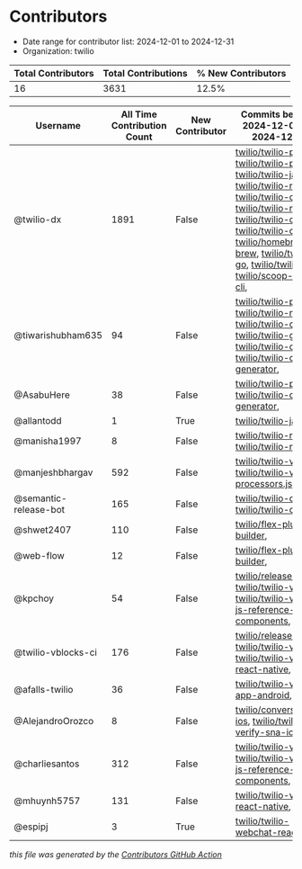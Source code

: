 # Contributors

- Date range for contributor list:  2024-12-01 to 2024-12-31
- Organization: twilio

| Total Contributors | Total Contributions | % New Contributors |
| --- | --- | --- |
| 16 | 3631 | 12.5% |

| Username | All Time Contribution Count | New Contributor | Commits between 2024-12-01 and 2024-12-31 |
| --- | --- | --- | --- |
| @twilio-dx | 1891 | False | [twilio/twilio-php](https://github.com/twilio/twilio-php/commits?author=twilio-dx&since=2024-12-01&until=2024-12-31), [twilio/twilio-python](https://github.com/twilio/twilio-python/commits?author=twilio-dx&since=2024-12-01&until=2024-12-31), [twilio/twilio-java](https://github.com/twilio/twilio-java/commits?author=twilio-dx&since=2024-12-01&until=2024-12-31), [twilio/twilio-ruby](https://github.com/twilio/twilio-ruby/commits?author=twilio-dx&since=2024-12-01&until=2024-12-31), [twilio/twilio-csharp](https://github.com/twilio/twilio-csharp/commits?author=twilio-dx&since=2024-12-01&until=2024-12-31), [twilio/twilio-node](https://github.com/twilio/twilio-node/commits?author=twilio-dx&since=2024-12-01&until=2024-12-31), [twilio/twilio-cli](https://github.com/twilio/twilio-cli/commits?author=twilio-dx&since=2024-12-01&until=2024-12-31), [twilio/twilio-cli-core](https://github.com/twilio/twilio-cli-core/commits?author=twilio-dx&since=2024-12-01&until=2024-12-31), [twilio/homebrew-brew](https://github.com/twilio/homebrew-brew/commits?author=twilio-dx&since=2024-12-01&until=2024-12-31), [twilio/twilio-go](https://github.com/twilio/twilio-go/commits?author=twilio-dx&since=2024-12-01&until=2024-12-31), [twilio/twilio-oai](https://github.com/twilio/twilio-oai/commits?author=twilio-dx&since=2024-12-01&until=2024-12-31), [twilio/scoop-twilio-cli](https://github.com/twilio/scoop-twilio-cli/commits?author=twilio-dx&since=2024-12-01&until=2024-12-31),  |
| @tiwarishubham635 | 94 | False | [twilio/twilio-python](https://github.com/twilio/twilio-python/commits?author=tiwarishubham635&since=2024-12-01&until=2024-12-31), [twilio/twilio-node](https://github.com/twilio/twilio-node/commits?author=tiwarishubham635&since=2024-12-01&until=2024-12-31), [twilio/twilio-cli](https://github.com/twilio/twilio-cli/commits?author=tiwarishubham635&since=2024-12-01&until=2024-12-31), [twilio/twilio-go](https://github.com/twilio/twilio-go/commits?author=tiwarishubham635&since=2024-12-01&until=2024-12-31), [twilio/twilio-oai](https://github.com/twilio/twilio-oai/commits?author=tiwarishubham635&since=2024-12-01&until=2024-12-31), [twilio/twilio-oai-generator](https://github.com/twilio/twilio-oai-generator/commits?author=tiwarishubham635&since=2024-12-01&until=2024-12-31),  |
| @AsabuHere | 38 | False | [twilio/twilio-python](https://github.com/twilio/twilio-python/commits?author=AsabuHere&since=2024-12-01&until=2024-12-31), [twilio/twilio-oai-generator](https://github.com/twilio/twilio-oai-generator/commits?author=AsabuHere&since=2024-12-01&until=2024-12-31),  |
| @allantodd | 1 | True | [twilio/twilio-java](https://github.com/twilio/twilio-java/commits?author=allantodd&since=2024-12-01&until=2024-12-31),  |
| @manisha1997 | 8 | False | [twilio/twilio-ruby](https://github.com/twilio/twilio-ruby/commits?author=manisha1997&since=2024-12-01&until=2024-12-31), [twilio/twilio-node](https://github.com/twilio/twilio-node/commits?author=manisha1997&since=2024-12-01&until=2024-12-31),  |
| @manjeshbhargav | 592 | False | [twilio/twilio-video.js](https://github.com/twilio/twilio-video.js/commits?author=manjeshbhargav&since=2024-12-01&until=2024-12-31), [twilio/twilio-video-processors.js](https://github.com/twilio/twilio-video-processors.js/commits?author=manjeshbhargav&since=2024-12-01&until=2024-12-31),  |
| @semantic-release-bot | 165 | False | [twilio/twilio-cli](https://github.com/twilio/twilio-cli/commits?author=semantic-release-bot&since=2024-12-01&until=2024-12-31), [twilio/twilio-cli-core](https://github.com/twilio/twilio-cli-core/commits?author=semantic-release-bot&since=2024-12-01&until=2024-12-31),  |
| @shwet2407 | 110 | False | [twilio/flex-plugin-builder](https://github.com/twilio/flex-plugin-builder/commits?author=shwet2407&since=2024-12-01&until=2024-12-31),  |
| @web-flow | 12 | False | [twilio/flex-plugin-builder](https://github.com/twilio/flex-plugin-builder/commits?author=web-flow&since=2024-12-01&until=2024-12-31),  |
| @kpchoy | 54 | False | [twilio/release-tool](https://github.com/twilio/release-tool/commits?author=kpchoy&since=2024-12-01&until=2024-12-31), [twilio/twilio-voice.js](https://github.com/twilio/twilio-voice.js/commits?author=kpchoy&since=2024-12-01&until=2024-12-31), [twilio/twilio-voice-js-reference-components](https://github.com/twilio/twilio-voice-js-reference-components/commits?author=kpchoy&since=2024-12-01&until=2024-12-31),  |
| @twilio-vblocks-ci | 176 | False | [twilio/release-tool](https://github.com/twilio/release-tool/commits?author=twilio-vblocks-ci&since=2024-12-01&until=2024-12-31), [twilio/twilio-voice.js](https://github.com/twilio/twilio-voice.js/commits?author=twilio-vblocks-ci&since=2024-12-01&until=2024-12-31), [twilio/twilio-voice-react-native](https://github.com/twilio/twilio-voice-react-native/commits?author=twilio-vblocks-ci&since=2024-12-01&until=2024-12-31),  |
| @afalls-twilio | 36 | False | [twilio/twilio-video-app-android](https://github.com/twilio/twilio-video-app-android/commits?author=afalls-twilio&since=2024-12-01&until=2024-12-31),  |
| @AlejandroOrozco | 8 | False | [twilio/conversations-ios](https://github.com/twilio/conversations-ios/commits?author=AlejandroOrozco&since=2024-12-01&until=2024-12-31), [twilio/twilio-verify-sna-ios](https://github.com/twilio/twilio-verify-sna-ios/commits?author=AlejandroOrozco&since=2024-12-01&until=2024-12-31),  |
| @charliesantos | 312 | False | [twilio/twilio-voice.js](https://github.com/twilio/twilio-voice.js/commits?author=charliesantos&since=2024-12-01&until=2024-12-31), [twilio/twilio-voice-js-reference-components](https://github.com/twilio/twilio-voice-js-reference-components/commits?author=charliesantos&since=2024-12-01&until=2024-12-31),  |
| @mhuynh5757 | 131 | False | [twilio/twilio-voice-react-native](https://github.com/twilio/twilio-voice-react-native/commits?author=mhuynh5757&since=2024-12-01&until=2024-12-31),  |
| @espipj | 3 | True | [twilio/twilio-webchat-react-app](https://github.com/twilio/twilio-webchat-react-app/commits?author=espipj&since=2024-12-01&until=2024-12-31),  |

 _this file was generated by the [Contributors GitHub Action](https://github.com/github/contributors)_
